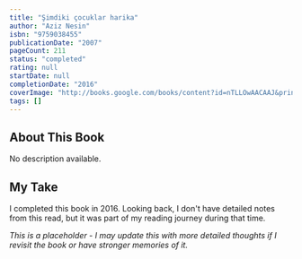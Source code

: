 ```yaml
---
title: "Şimdiki çocuklar harika"
author: "Aziz Nesin"
isbn: "9759038455"
publicationDate: "2007"
pageCount: 211
status: "completed"
rating: null
startDate: null
completionDate: "2016"
coverImage: "http://books.google.com/books/content?id=nTLLOwAACAAJ&printsec=frontcover&img=1&zoom=1&source=gbs_api"
tags: []
---
```


## About This Book

No description available.

## My Take

I completed this book in 2016. Looking back, I don't have detailed notes from this read, but it was part of my reading journey during that time.

*This is a placeholder - I may update this with more detailed thoughts if I revisit the book or have stronger memories of it.*
